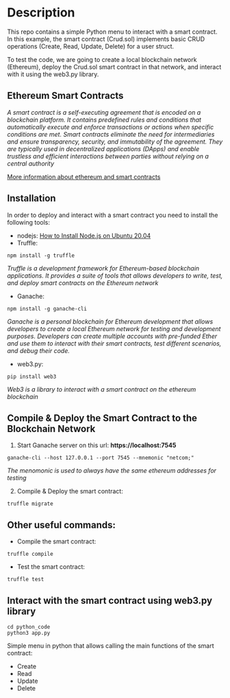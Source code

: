 # Description
This repo contains a simple Python menu to interact with a smart contract. In this example, the smart contract (Crud.sol) implements basic CRUD operations (Create, Read, Update, Delete) for a user struct.

To test the code, we are going to create a local blockchain network (Ethereum), deploy the Crud.sol smart contract in that network, and interact with it using the web3.py library.

## Ethereum Smart Contracts
*A smart contract is a self-executing agreement that is encoded on a blockchain platform. It contains predefined rules and conditions that automatically execute and enforce transactions or actions when specific conditions are met. Smart contracts eliminate the need for intermediaries and ensure transparency, security, and immutability of the agreement. They are typically used in decentralized applications (DApps) and enable trustless and efficient interactions between parties without relying on a central authority*

[More information about ethereum and smart contracts](https://www.quicknode.com/guides/ethereum-development/smart-contracts/how-to-write-an-ethereum-smart-contract-using-solidity/)

## Installation
In order to deploy and interact with a smart contract you need to install the following tools:

- nodejs: [How to Install Node.js on Ubuntu 20.04](https://www.digitalocean.com/community/tutorials/how-to-install-node-js-on-ubuntu-20-04)
- Truffle:
```
npm install -g truffle
```

*Truffle is a development framework for Ethereum-based blockchain applications. It provides a suite of tools that allows developers to write, test, and deploy smart contracts on the Ethereum network*

- Ganache: 
```
npm install -g ganache-cli
```

*Ganache is a personal blockchain for Ethereum development that allows developers to create a local Ethereum network for testing and development purposes. Developers can create multiple accounts with pre-funded Ether and use them to interact with their smart contracts, test different scenarios, and debug their code.*

- web3.py:
```
pip install web3
```

*Web3 is a library to interact with a smart contract on the ethereum blockchain*

## Compile & Deploy the Smart Contract to the Blockchain Network

1. Start Ganache server on this url: **https://localhost:7545**
```
ganache-cli --host 127.0.0.1 --port 7545 --mnemonic "netcom;"
```

*The menomonic is used to always have the same ethereum addresses for testing*

2. Compile & Deploy the smart contract:
```
truffle migrate
```   

## Other useful commands:
- Compile the smart contract:
```
truffle compile
```
- Test the smart contract:
```
truffle test
```

## Interact with the smart contract using web3.py library
```
cd python_code
python3 app.py
```
Simple menu in python that allows calling the main functions of the smart contract:
 - Create
 - Read
 - Update
 - Delete


